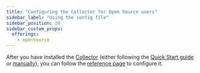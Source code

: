 ```yaml
---
title: "Configuring the Collector for Open Source users"
sidebar_label: "Using the config file"
sidebar_position: 20
sidebar_custom_props:
  offerings:
    - opensource
---
```


After you have installed the [Collector](/docs/pipeline-components-and-applications/stream-collector/index.md) (either following the [Quick Start guide](/docs/getting-started-on-snowplow-open-source/what-is-quick-start/index.md) or [manually](/docs/pipeline-components-and-applications/stream-collector/setup/index.md)), you can follow the [reference page](/docs/pipeline-components-and-applications/stream-collector/configure/index.md) to configure it.
